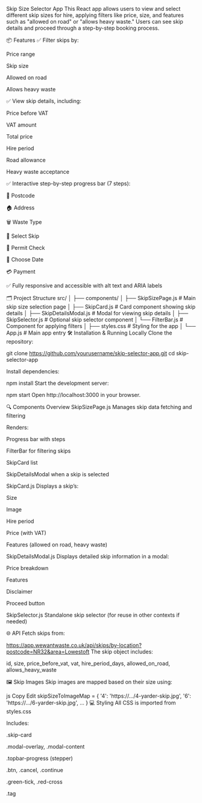 Skip Size Selector App
This React app allows users to view and select different skip sizes for hire, applying filters like price, size, and features such as "allowed on road" or "allows heavy waste." Users can see skip details and proceed through a step-by-step booking process.

📦 Features
✅ Filter skips by:

Price range

Skip size

Allowed on road

Allows heavy waste

✅ View skip details, including:

Price before VAT

VAT amount

Total price

Hire period

Road allowance

Heavy waste acceptance

✅ Interactive step-by-step progress bar (7 steps):

📍 Postcode

🏠 Address

🗑️ Waste Type

🚛 Select Skip

📝 Permit Check

📅 Choose Date

💳 Payment

✅ Fully responsive and accessible with alt text and ARIA labels

🗂️ Project Structure
src/
│
├── components/
│   ├── SkipSizePage.js        # Main skip size selection page
│   ├── SkipCard.js            # Card component showing skip details
│   ├── SkipDetailsModal.js    # Modal for viewing skip details
│   ├── SkipSelector.js        # Optional skip selector component
│   └── FilterBar.js           # Component for applying filters
│
├── styles.css                 # Styling for the app
│
└── App.js                     # Main app entry
🛠️ Installation & Running Locally
Clone the repository:


git clone https://github.com/yourusername/skip-selector-app.git
cd skip-selector-app

Install dependencies:

npm install
Start the development server:

npm start
Open http://localhost:3000 in your browser.

🔍 Components Overview
SkipSizePage.js
Manages skip data fetching and filtering

Renders:

Progress bar with steps

FilterBar for filtering skips

SkipCard list

SkipDetailsModal when a skip is selected

SkipCard.js
Displays a skip’s:

Size

Image

Hire period

Price (with VAT)

Features (allowed on road, heavy waste)

SkipDetailsModal.js
Displays detailed skip information in a modal:

Price breakdown

Features

Disclaimer

Proceed button

SkipSelector.js
Standalone skip selector (for reuse in other contexts if needed)

🌐 API
Fetch skips from:

https://app.wewantwaste.co.uk/api/skips/by-location?postcode=NR32&area=Lowestoft
The skip object includes:

id, size, price_before_vat, vat, hire_period_days, allowed_on_road, allows_heavy_waste

🖼️ Skip Images
Skip images are mapped based on their size using:

js
Copy
Edit
skipSizeToImageMap = {
  '4': 'https://.../4-yarder-skip.jpg',
  '6': 'https://.../6-yarder-skip.jpg',
  ...
}
💻 Styling
All CSS is imported from styles.css

Includes:

.skip-card

.modal-overlay, .modal-content

.topbar-progress (stepper)

.btn, .cancel, .continue

.green-tick, .red-cross

.tag
